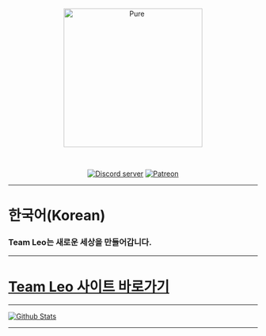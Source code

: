 <div align="center">
  <br />
  <p>
    <a href="https://discord.js.org"><img src="https://cdn.discordapp.com/attachments/677451054526496768/781572671124013066/LeoLearning.png" width="280" alt="Pure" /></a>
  </p>
  <br />
  <p>
    <a href="https://discord.gg/n2KUDk7"><img src="https://img.shields.io/discord/695271221037891635?color=7289da&logo=discord&logoColor=white" alt="Discord server" /></a>
    <a href="https://www.patreon.com/teamleo"><img src="https://img.shields.io/badge/donate-patreon-F96854.svg" alt="Patreon" /></a>
  </p>
</div>

****
# 한국어(Korean)
### Team Leo는 새로운 세상을 만들어갑니다.
****
# [Team Leo 사이트 바로가기](https://sites.google.com/view/team-leo)
****
[![Github Stats](https://github-readme-stats.vercel.app/api?username=AIoneKR)](https://github.com/anuraghazra/github-readme-stats)
****
